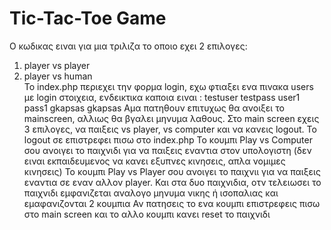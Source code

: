# Tic-Tac-Toe Game 
Ο κωδικας ειναι για μια τριλιζα το οποιο εχει 2 επιλογες:
1. player vs player
2. player vs human             
Το index.php περιεχει την φορμα login, εχω φτιαξει ενα πινακα users με login στοιχεια,
ενδεικτικα καποια ειναι :
testuser testpass
user1    pass1
gkapsas	 gkapsas
Αμα πατηθουν επιτυχως θα ανοιξει το mainscreen, αλλιως θα βγαλει μηνυμα λαθους.
Στο main screen εχεις 3 επιλογες, να παιξεις vs player, vs computer και να κανεις logout. 
Το logout σε επιστρεφει πισω στο index.php 
Το κουμπι Play vs Computer σου ανοιγει το παιχνιδι για να παιξεις εναντια στον υπολογιστη 
(δεν ειναι εκπαιδευμενος να κανει εξυπνες κινησεις, απλα νομιμες κινησεις)
Το κουμπι Play vs Player σου ανοιγει το παιχνιι για να παιξεις εναντια σε εναν αλλον player.
Και στα δυο παιχνιδια, οτν τελειωσει το παιχνιδι εμφανιζεται αναλογο μηνυμα νικης ή ισοπαλιας και εμαφανιζονται 2 κουμπια
Αν πατησεις το ενα κουμπι επιστρεφεις πισω στο main screen και το αλλο κουμπι κανει reset το παιχνιδι


